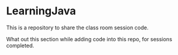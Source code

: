 # LearningJava
This is a repository to share the class room session code.

What out this section while adding code into this repo, for sessions completed.
